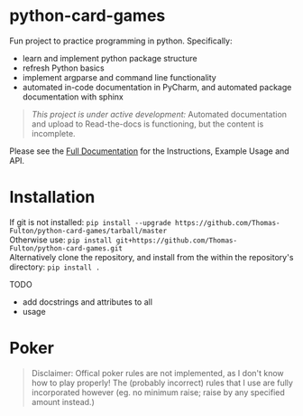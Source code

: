 # python-card-games
Fun project to practice programming in python. Specifically:

- learn and implement python package structure
- refresh Python basics
- implement argparse and command line functionality
- automated in-code documentation in PyCharm, and automated package documentation with sphinx
> _This project is under active development:_ Automated documentation and upload to Read-the-docs is functioning, but the content is incomplete.

Please see the [Full Documentation](https://python-card-games.readthedocs.io/en/latest/) for the Instructions, Example Usage and API.

# Installation
If git is not installed: `pip install --upgrade https://github.com/Thomas-Fulton/python-card-games/tarball/master`  
Otherwise use: `pip install git+https://github.com/Thomas-Fulton/python-card-games.git`  
Alternatively clone the repository, and install from the within the repository's directory: `pip install .`  


TODO
- add docstrings and attributes to all 
- usage 


Poker
=====
> Disclaimer: Offical poker rules are not implemented, as I don't know how to play properly! The (probably incorrect) rules that I use 
are fully incorporated however (eg. no minimum raise; raise by any specified amount instead.)
